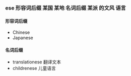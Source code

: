 ### ese 形容词后缀 某国 某地 名词后缀 某派 的文风 语言

#### 形容词后缀
- Chinese
- Japanese

#### 名词后缀
- translationese 翻译文本
- childrenese 儿童语言